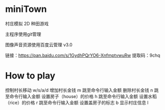 # miniTown

村庄模拟
2D 种田游戏

 
主程序使用git管理  

图像声音资源使用百度云管理  v3.0

链接：https://pan.baidu.com/s/1GydhPQrYO6-XnfmptvwuRw 
提取码：9chq



# How to play
控制村长移动 w/s/a/d
增加村长金钱 m 跳至命令行输入金额
删除村长金钱 n 跳至命令行输入金额
设置房子（house）的价格 h 跳至命令行输入金额
设置水稻（rice）的价格 r 跳至命令行输入金额
设置盖房子的标志 b 
显示村庄信息 l


